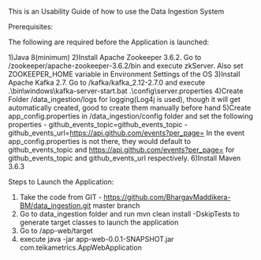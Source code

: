 This is an Usability Guide of how to use the Data Ingestion System

Prerequisites:

The following are required before the Application is launched:

1)Java 8(minimum)
2)Install Apache Zookeeper 3.6.2. Go to /zookeeper/apache-zookeeper-3.6.2/bin and execute zkServer. Also set ZOOKEEPER_HOME variable in Environment Settings of the OS
3)Install Apache Kafka 2.7. Go to /kafka/kafka_2.12-2.7.0 and execute .\bin\windows\kafka-server-start.bat .\config\server.properties
4)Create Folder /data_ingestion/logs for logging(Log4j is used), though it will get automatically created, good to create them manually before hand
5)Create app_config.properties in /data_ingestion/config folder and set the following properties
	- github_events_topic=github_events_topic
	- github_events_url=https://api.github.com/events?per_page=
In the event app_config.properties is not there, they would default to github_events_topic and https://api.github.com/events?per_page= for github_events_topic and github_events_url respectively.
6)Install Maven 3.6.3



Steps to Launch the Application:

1) Take the code from GIT - https://github.com/BhargavMaddikera-BM/data_ingestion.git master branch
2) Go to data_ingestion folder and run mvn clean install -DskipTests to generate target classes to launch the application
3) Go to /app-web/target
4) execute java -jar app-web-0.0.1-SNAPSHOT.jar com.teikametrics.AppWebApplication
